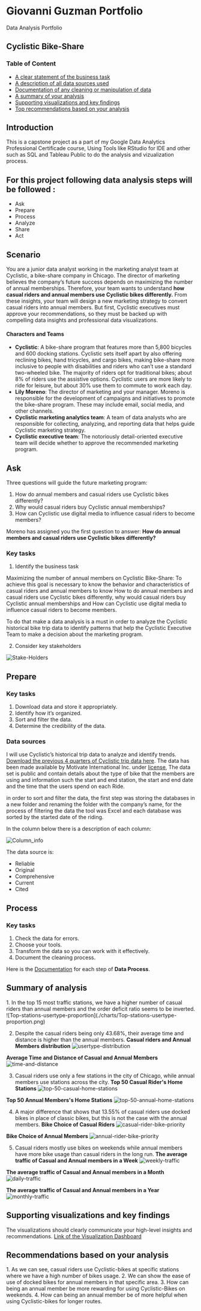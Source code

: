 # Giovanni Guzman Portfolio
Data Analysis Portfolio

## Cyclistic Bike-Share

### Table of Content
<ul>
  <li><a href="#ask">A clear statement of the business task</a></li>
  <li><a href="#prepare">A description of all data sources used</a></li>
  <li><a href="#process">Documentation of any cleaning or manipulation of data</a></li>
  <li><a href="#analyze">A summary of your analysis</a></li>
  <li><a href="#share">Supporting visualizations and key findings</a></li>
  <li><a href="#act">Top recommendations based on your analysis</a></li>
</ul>

## Introduction

This is a capstone project as a part of my Google Data Analytics Professional Certificade course, Using Tools like RStudio for IDE and other such as SQL and Tableau Public to do the analysis and vizualization process. 

## For this project following data analysis steps will be followed :

- Ask
- Prepare
- Process
- Analyze
- Share
- Act

## Scenario

You are a junior data analyst working in the marketing analyst team at Cyclistic, a bike-share company in Chicago. The director of marketing believes the company’s future success depends on maximizing the number of annual memberships. Therefore, your team wants to understand **how casual riders and annual members use Cyclistic bikes differently.** From these insights, your team will design a new marketing strategy to convert casual riders into annual members. But first, Cyclistic executives must approve your recommendations, so they must be backed up with compelling data insights and professional data visualizations.

#### Characters and Teams

- **Cyclistic**: A bike-share program that features more than 5,800 bicycles and 600 docking stations. Cyclistic sets itself apart by also offering reclining bikes, hand tricycles, and cargo bikes, making bike-share more inclusive to people with disabilities and riders who can’t use a standard two-wheeled bike. The majority of riders opt for traditional bikes; about 8% of riders use the assistive options. Cyclistic users are more likely to ride for leisure, but about 30% use them to commute to work each day.
- **Lily Moreno**: The director of marketing and your manager. Moreno is responsible for the development of campaigns and initiatives to promote the bike-share program. These may include email, social media, and other channels.
- **Cyclistic marketing analytics team**: A team of data analysts who are responsible for collecting, analyzing, and reporting data that helps guide Cyclistic marketing strategy.
- **Cyclistic executive team**: The notoriously detail-oriented executive team will decide whether to approve the recommended marketing program.

## Ask <div id="ask"></div>

Three questions will guide the future marketing program:

1. How do annual members and casual riders use Cyclistic bikes differently?
2. Why would casual riders buy Cyclistic annual memberships?
3. How can Cyclistic use digital media to influence casual riders to become members?

Moreno has assigned you the first question to answer: **How do annual members and casual riders use Cyclistic bikes differently?**

### Key tasks 

1. Identify the business task 

Maximizing the number of annual members on Cyclistic Bike-Share: To achieve this goal is necessary to know the behavior and characteristics of casual riders and annual members to know How to do annual members and casual riders use Cyclistic bikes differently, why would casual riders buy Cyclistic annual memberships and How can Cyclistic use digital media to influence casual riders to become members.

To do that make a data analysis is a must in order to analyze the Cyclistic historical bike trip data to identify patterns that help the Cyclistic Executive Team to make a decision about the marketing program.


2. Consider key stakeholders


![Stake-Holders](https://github.com/guzmajo/Giovanni_Portfolio/blob/main/StakeHolders.png)


## Prepare <div id="prepare"></div>

### Key tasks 

1. Download data and store it appropriately. 
2. Identify how it’s organized. 
3. Sort and filter the data. 
4. Determine the credibility of the data.

### Data sources

I will use Cyclistic’s historical trip data to analyze and identify trends. [Download the previous 4 quarters of Cyclistic trip data here](https://divvy-tripdata.s3.amazonaws.com/index.html). The data has been made available by Motivate International Inc. under [license](https://ride.divvybikes.com/data-license-agreement), The data set is public and contain details about the type of bike that the members are using and information such the start and end station, the start and end date and the time that the users spend on each Ride. 

in order to sort and filter the data, the first step was storing the databases in a new folder and renaming the folder with the company’s name, for the process of filtering the data the tool was Excel and each database was sorted by the started date of the riding.

In the column below there is a description of each column:

![Column_info](https://github.com/guzmajo/Giovanni_Portfolio/blob/main/description_column.png)

The data source is:

- Reliable
- Original
- Comprehensive
- Current
- Cited

## Process <div id="process"></div>

### Key tasks 

1. Check the data for errors. 
2. Choose your tools. 
3. Transform the data so you can work with it effectively. 
4. Document the cleaning process.



Here is the [Documentation](https://github.com/greyisbetter/Cyclistic-Bike-Share/blob/main/data-process.md) for each step of **Data Process**.

## Summary of analysis
<div id="analyze"></div>
1. In the top 15 most traffic stations, we have a higher number of casual riders than annual members and the order deficit ratio seems to be inverted.
![Top-stations-usertype-proportion](./charts/Top-stations-usertype-proportion.png)

2. Despite the casual riders being only 43.68%, their average time and distance is higher than the annual members.
**Casual riders and Annual Members distribution**
![usertype-distribution](./charts/usertype-distribution.png)

**Average Time and Distance of Casual and Annual Members**
![time-and-distance](./charts/time-and-distance.png)

3. Casual riders use only a few stations in the city of Chicago, while annual members use stations across the city.
**Top 50 Casual Rider's Home Stations**
![top-50-casual-home-stations](./charts/top-50-casual-home-stations.png)

**Top 50 Annual Members's Home Stations**
![top-50-annual-home-stations](./charts/top-50-member-home-stations.png)

4. A major difference that shows that 13.55% of casual riders use docked bikes in place of classic bikes, but this is not the case with the annual members.
**Bike Choice of Casual Riders**
![casual-rider-bike-priority](./charts/casual-rider-bike-priority.png)

**Bike Choice of Annual Members**
![annual-rider-bike-priority](./charts/annual-rider-bike-priority.png)

5. Casual riders mostly use bikes on weekends while annual members have more bike usage than casual riders in the long run.
**The average traffic of Casual and Annual members in a Week**
![weekly-traffic](./charts/weekly-traffic.png)

**The average traffic of Casual and Annual members in a Month**
![daily-traffic](./charts/daily-traffic.png)

**The average traffic of Casual and Annual members in a Year**
![monthly-traffic](./charts/monthly-traffic.png)

## Supporting visualizations and key findings <div id="share"></div>
The visualizations should clearly communicate your high-level insights and recommendations. 
[Link of the Visualization Dashboard](https://github.com/greyisbetter/Cyclistic-Bike-Share/blob/main/Dashboard.pdf)

## Recommendations based on your analysis
<div id="act"></div>
1. As we can see, casual riders use Cyclistic-bikes at specific stations where we have a high number of bikes usage.
2. We can show the ease of use of docked bikes for annual members in that specific area.
3. How can being an annual member be more rewarding for using Cyclistic-Bikes on weekends.
4. How can being an annual member be of more helpful when using Cyclistic-bikes for longer routes.
